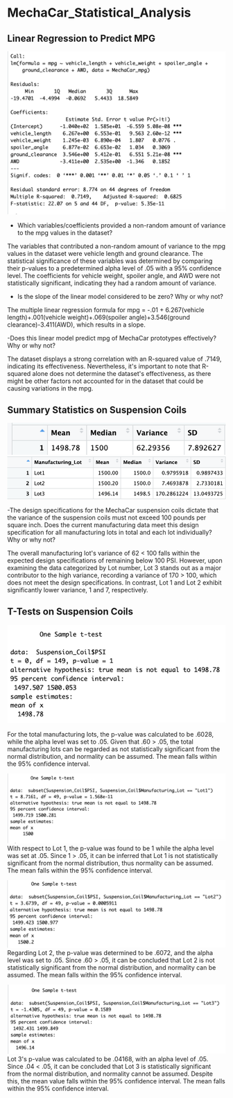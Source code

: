 # MechaCar_Statistical_Analysis

## Linear Regression to Predict MPG

![Deliverable1]( Images/Deliverable1.png)

- Which variables/coefficients provided a non-random amount of variance to the mpg values in the dataset?

The variables that contributed a non-random amount of variance to the mpg values in the dataset were vehicle length and ground clearance. The statistical significance of these variables was determined by comparing their p-values to a predetermined alpha level of .05 with a 95% confidence level. The coefficients for vehicle weight, spoiler angle, and AWD were not statistically significant, indicating they had a random amount of variance.

- Is the slope of the linear model considered to be zero? Why or why not?

The multiple linear regression formula for mpg = -.01 + 6.267(vehicle length)+.001(vehicle weight)+.069(spoiler angle)+3.546(ground clearance)-3.411(AWD), which results in a slope.

-Does this linear model predict mpg of MechaCar prototypes effectively? Why or why not?

The dataset displays a strong correlation with an R-squared value of .7149, indicating its effectiveness. Nevertheless, it's important to note that R-squared alone does not determine the dataset's effectiveness, as there might be other factors not accounted for in the dataset that could be causing variations in the mpg.

## Summary Statistics on Suspension Coils

![total_summary](Images/total_summary.png)
![lot_summary](Images/lot_summary.png)

-The design specifications for the MechaCar suspension coils dictate that the variance of the suspension coils must not exceed 100 pounds per square inch. Does the current manufacturing data meet this design specification for all manufacturing lots in total and each lot individually? Why or why not?

The overall manufacturing lot's variance of 62 < 100 falls within the expected design specifications of remaining below 100 PSI. However, upon examining the data categorized by Lot number, Lot 3 stands out as a major contributor to the high variance, recording a variance of 170 > 100, which does not meet the design specifications. In contrast, Lot 1 and Lot 2 exhibit significantly lower variance, 1 and 7, respectively.

## T-Tests on Suspension Coils
![lots_t_test](Images/lots_t_test.png)

For the total manufacturing lots, the p-value was calculated to be .6028, while the alpha level was set to .05. Given that .60 > .05, the total manufacturing lots can be regarded as not statistically significant from the normal distribution, and normality can be assumed. The mean falls within the 95% confidence interval.

![lot1_t_test](Images/lot1_t_test.png)
With respect to Lot 1, the p-value was found to be 1 while the alpha level was set at .05. Since 1 > .05, it can be inferred that Lot 1 is not statistically significant from the normal distribution, thus normality can be assumed. The mean falls within the 95% confidence interval.

![lot2_t_test](Images/lot2_t_test.png)
Regarding Lot 2, the p-value was determined to be .6072, and the alpha level was set to .05. Since .60 > .05, it can be concluded that Lot 2 is not statistically significant from the normal distribution, and normality can be assumed. The mean falls within the 95% confidence interval.

![lot3_t_test](Images/lot3_t_test.png)
Lot 3's p-value was calculated to be .04168, with an alpha level of .05. Since .04 < .05, it can be concluded that Lot 3 is statistically significant from the normal distribution, and normality cannot be assumed. Despite this, the mean value falls within the 95% confidence interval. The mean falls within the 95% confidence interval.

